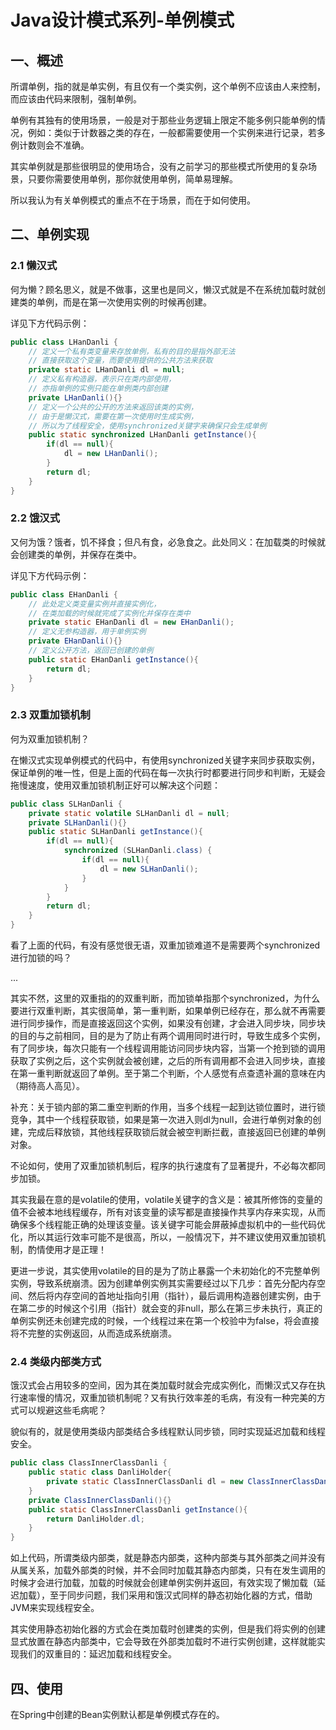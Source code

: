 # Java设计模式系列-单例模式
## 一、概述
所谓单例，指的就是单实例，有且仅有一个类实例，这个单例不应该由人来控制，而应该由代码来限制，强制单例。
  
单例有其独有的使用场景，一般是对于那些业务逻辑上限定不能多例只能单例的情况，例如：类似于计数器之类的存在，一般都需要使用一个实例来进行记录，若多例计数则会不准确。
  
其实单例就是那些很明显的使用场合，没有之前学习的那些模式所使用的复杂场景，只要你需要使用单例，那你就使用单例，简单易理解。
  
所以我认为有关单例模式的重点不在于场景，而在于如何使用。  
## 二、单例实现
### 2.1 懒汉式
何为懒？顾名思义，就是不做事，这里也是同义，懒汉式就是不在系统加载时就创建类的单例，而是在第一次使用实例的时候再创建。
  
详见下方代码示例：
```java
public class LHanDanli {
    // 定义一个私有类变量来存放单例，私有的目的是指外部无法
    // 直接获取这个变量，而要使用提供的公共方法来获取
    private static LHanDanli dl = null;
    // 定义私有构造器，表示只在类内部使用，
    // 亦指单例的实例只能在单例类内部创建
    private LHanDanli(){}
    // 定义一个公共的公开的方法来返回该类的实例，
    // 由于是懒汉式，需要在第一次使用时生成实例，
    // 所以为了线程安全，使用synchronized关键字来确保只会生成单例
    public static synchronized LHanDanli getInstance(){
        if(dl == null){
            dl = new LHanDanli();
        }
        return dl;
    }
}
```
### 2.2 饿汉式
又何为饿？饿者，饥不择食；但凡有食，必急食之。此处同义：在加载类的时候就会创建类的单例，并保存在类中。
  
详见下方代码示例：
```java
public class EHanDanli {
    // 此处定义类变量实例并直接实例化，
    // 在类加载的时候就完成了实例化并保存在类中
    private static EHanDanli dl = new EHanDanli();
    // 定义无参构造器，用于单例实例
    private EHanDanli(){}
    // 定义公开方法，返回已创建的单例
    public static EHanDanli getInstance(){
        return dl;
    }
}
```
### 2.3 双重加锁机制
何为双重加锁机制？
  
在懒汉式实现单例模式的代码中，有使用synchronized关键字来同步获取实例，保证单例的唯一性，但是上面的代码在每一次执行时都要进行同步和判断，无疑会拖慢速度，使用双重加锁机制正好可以解决这个问题：  
```java
public class SLHanDanli {
    private static volatile SLHanDanli dl = null;
    private SLHanDanli(){}
    public static SLHanDanli getInstance(){
        if(dl == null){
            synchronized (SLHanDanli.class) {
                if(dl == null){
                    dl = new SLHanDanli();
                }
            }
        }
        return dl;
    }
}
```
看了上面的代码，有没有感觉很无语，双重加锁难道不是需要两个synchronized进行加锁的吗？
  
...
  
其实不然，这里的双重指的的双重判断，而加锁单指那个synchronized，为什么要进行双重判断，其实很简单，第一重判断，如果单例已经存在，那么就不再需要进行同步操作，而是直接返回这个实例，如果没有创建，才会进入同步块，同步块的目的与之前相同，目的是为了防止有两个调用同时进行时，导致生成多个实例，有了同步块，每次只能有一个线程调用能访问同步块内容，当第一个抢到锁的调用获取了实例之后，这个实例就会被创建，之后的所有调用都不会进入同步块，直接在第一重判断就返回了单例。至于第二个判断，个人感觉有点查遗补漏的意味在内（期待高人高见）。
  
补充：关于锁内部的第二重空判断的作用，当多个线程一起到达锁位置时，进行锁竞争，其中一个线程获取锁，如果是第一次进入则dl为null，会进行单例对象的创建，完成后释放锁，其他线程获取锁后就会被空判断拦截，直接返回已创建的单例对象。
  
不论如何，使用了双重加锁机制后，程序的执行速度有了显著提升，不必每次都同步加锁。
  
其实我最在意的是volatile的使用，volatile关键字的含义是：被其所修饰的变量的值不会被本地线程缓存，所有对该变量的读写都是直接操作共享内存来实现，从而确保多个线程能正确的处理该变量。该关键字可能会屏蔽掉虚拟机中的一些代码优化，所以其运行效率可能不是很高，所以，一般情况下，并不建议使用双重加锁机制，酌情使用才是正理！
  
更进一步说，其实使用volatile的目的是为了防止暴露一个未初始化的不完整单例实例，导致系统崩溃。因为创建单例实例其实需要经过以下几步：首先分配内存空间、然后将内存空间的首地址指向引用（指针），最后调用构造器创建实例，由于在第二步的时候这个引用（指针）就会变的非null，那么在第三步未执行，真正的单例实例还未创建完成的时候，一个线程过来在第一个校验中为false，将会直接将不完整的实例返回，从而造成系统崩溃。
### 2.4 类级内部类方式
饿汉式会占用较多的空间，因为其在类加载时就会完成实例化，而懒汉式又存在执行速率慢的情况，双重加锁机制呢？又有执行效率差的毛病，有没有一种完美的方式可以规避这些毛病呢？
  
貌似有的，就是使用类级内部类结合多线程默认同步锁，同时实现延迟加载和线程安全。  
```java
public class ClassInnerClassDanli {
    public static class DanliHolder{
        private static ClassInnerClassDanli dl = new ClassInnerClassDanli();
    }
    private ClassInnerClassDanli(){}
    public static ClassInnerClassDanli getInstance(){
        return DanliHolder.dl;
    }
}
```
如上代码，所谓类级内部类，就是静态内部类，这种内部类与其外部类之间并没有从属关系，加载外部类的时候，并不会同时加载其静态内部类，只有在发生调用的时候才会进行加载，加载的时候就会创建单例实例并返回，有效实现了懒加载（延迟加载），至于同步问题，我们采用和饿汉式同样的静态初始化器的方式，借助JVM来实现线程安全。
  
其实使用静态初始化器的方式会在类加载时创建类的实例，但是我们将实例的创建显式放置在静态内部类中，它会导致在外部类加载时不进行实例创建，这样就能实现我们的双重目的：延迟加载和线程安全。  
## 四、使用
在Spring中创建的Bean实例默认都是单例模式存在的。